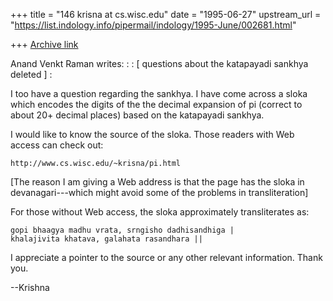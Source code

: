 +++
title = "146 krisna at cs.wisc.edu"
date = "1995-06-27"
upstream_url = "https://list.indology.info/pipermail/indology/1995-June/002681.html"

+++
[Archive link](https://list.indology.info/pipermail/indology/1995-June/002681.html)

Anand Venkt Raman writes:
:
: [ questions about the katapayadi sankhya deleted ]
:


I too have a question regarding the sankhya.  I have come across
a sloka which encodes the digits of the the decimal expansion of
pi (correct to about 20+ decimal places) based on the katapayadi
sankhya.

I would like to know the source of the sloka.  Those readers with
Web access can check out:

    http://www.cs.wisc.edu/~krisna/pi.html

[The reason I am giving a Web address is that the page has the
sloka in devanagari---which might avoid some of the problems in
transliteration]

For those without Web access, the sloka approximately
transliterates as:

    gopi bhaagya madhu vrata, srngisho dadhisandhiga |
    khalajivita khatava, galahata rasandhara ||

I appreciate a pointer to the source or any other relevant
information.  Thank you.

--Krishna





